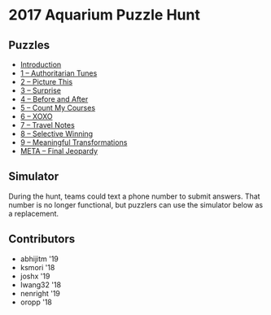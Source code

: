 # 2017 Aquarium Puzzle Hunt

## Puzzles

- [Introduction](0.pdf)
- [1 – Authoritarian Tunes](1.pdf)
- [2 – Picture This](2.pdf)
- [3 – Surprise](3.pdf)
- [4 – Before and After](4.pdf)
- [5 – Count My Courses](5.pdf)
- [6 – XOXO](6.pdf)
- [7 – Travel Notes](7.pdf)
- [8 – Selective Winning](8.pdf)
- [9 – Meaningful Transformations](9.pdf)
- [META – Final Jeopardy](meta.pdf)

## Simulator

During the hunt, teams could text a phone number to submit answers. That number is no longer functional, but puzzlers can use the simulator below as a replacement.

<div id="simulator"></div>

## Contributors

- abhijitm '19
- ksmori '18
- joshx '19
- lwang32 '18
- nenright '19
- oropp '18

<script src="server.js"></script>
<script src="/aquarium/Simulator.js" type="module"></script>
